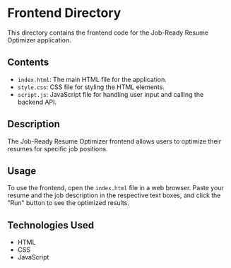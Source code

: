 # Frontend Directory

This directory contains the frontend code for the Job-Ready Resume Optimizer application.

## Contents

- `index.html`: The main HTML file for the application.
- `style.css`: CSS file for styling the HTML elements.
- `script.js`: JavaScript file for handling user input and calling the backend API.

## Description

The Job-Ready Resume Optimizer frontend allows users to optimize their resumes for specific job positions.

## Usage

To use the frontend, open the `index.html` file in a web browser. Paste your resume and the job description in the respective text boxes, and click the "Run" button to see the optimized results.

## Technologies Used

- HTML
- CSS
- JavaScript
